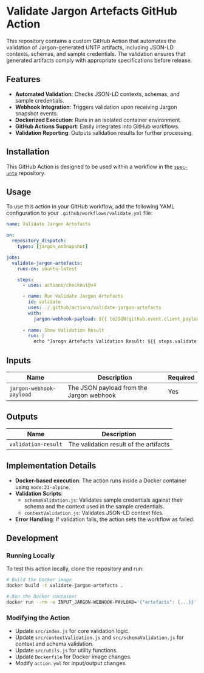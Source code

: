 # Validate Jargon Artefacts GitHub Action

This repository contains a custom GitHub Action that automates the validation of Jargon-generated UNTP artifacts, including JSON-LD contexts, schemas, and sample credentials. The validation ensures that generated artifacts comply with appropriate specifications before release.

## Features
- **Automated Validation**: Checks JSON-LD contexts, schemas, and sample credentials.
- **Webhook Integration**: Triggers validation upon receiving Jargon snapshot events.
- **Dockerized Execution**: Runs in an isolated container environment.
- **GitHub Actions Support**: Easily integrates into GitHub workflows.
- **Validation Reporting**: Outputs validation results for further processing.

## Installation
This GitHub Action is designed to be used within a workflow in the [`spec-untp`](https://github.com/uncefact/spec-untp) repository.

## Usage
To use this action in your GitHub workflow, add the following YAML configuration to your `.github/workflows/validate.yml` file:

```yaml
name: Validate Jargon Artefacts

on:
  repository_dispatch:
    types: [jargon_onSnapshot]

jobs:
  validate-jargon-artefacts:
    runs-on: ubuntu-latest

    steps:
      - uses: actions/checkout@v4

      - name: Run Validate Jargon Artefacts
        id: validate
        uses: ./.github/actions/validate-jargon-artefacts
        with:
          jargon-webhook-payload: ${{ toJSON(github.event.client_payload) }}
      
      - name: Show Validation Result
        run: |
          echo "Jarogn Artefacts Validation Result: ${{ steps.validate.outputs.validation-result }}"
```

## Inputs
| Name | Description | Required |
|------|-------------|----------|
| `jargon-webhook-payload` | The JSON payload from the Jargon webhook | Yes |

## Outputs
| Name | Description |
|------|-------------|
| `validation-result` | The validation result of the artifacts |

## Implementation Details
- **Docker-based execution**: The action runs inside a Docker container using `node:21-alpine`.
- **Validation Scripts**:
  - `schemaValidation.js`: Validates sample credentials against their schema and the context used in the sample credentials.
  - `contextValidation.js`: Validates JSON-LD context files.
- **Error Handling**: If validation fails, the action sets the workflow as failed.

## Development

### Running Locally
To test this action locally, clone the repository and run:

```sh
# Build the Docker image
docker build -t validate-jargon-artefacts .

# Run the Docker container
docker run --rm -e INPUT_JARGON-WEBHOOK-PAYLOAD='{"artefacts": {...}}' validate-jargon-artefacts
```

### Modifying the Action

- Update `src/index.js` for core validation logic.
- Update `src/contextValidation.js` and `src/schemaValidation.js` for context and schema validation.
- Update `src/utils.js` for utility functions.
- Update `Dockerfile` for Docker image changes.
- Modify `action.yml` for input/output changes.
